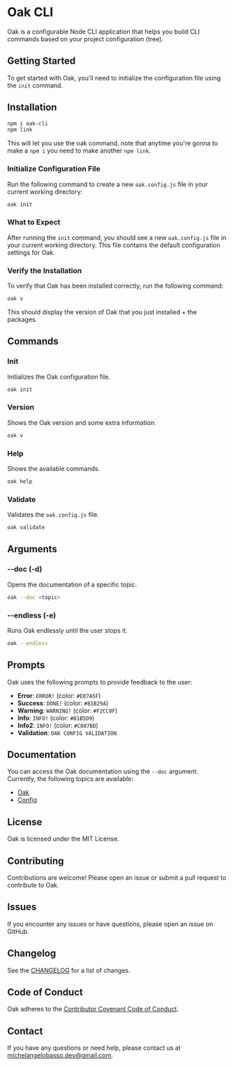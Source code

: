 # Oak CLI

Oak is a configurable Node CLI application that helps you build CLI commands based on your project configuration (tree).

## Getting Started

To get started with Oak, you'll need to initialize the configuration file using the `init` command.

## Installation

```bash
npm i oak-cli
npm link
```
This will let you use the oak command. note that anytime you're gonna to make a `npm i` you need to make another `npm link`.

### Initialize Configuration File

Run the following command to create a new `oak.config.js` file in your current working directory:
```bash
oak init
```
### What to Expect

After running the `init` command, you should see a new `oak.config.js` file in your current working directory. This file contains the default configuration settings for Oak.

### Verify the Installation

To verify that Oak has been installed correctly, run the following command:
```bash
oak v
```
This should display the version of Oak that you just installed + the packages.

## Commands

### Init

Initializes the Oak configuration file.

```bash
oak init
```

### Version

Shows the Oak version and some extra information.

```bash
oak v
```

### Help

Shows the available commands.

```bash
oak help
```

### Validate

Validates the `oak.config.js` file.

```bash
oak validate
```

## Arguments

### --doc (-d)

Opens the documentation of a specific topic.

```bash
oak --doc <topic>
```

### --endless (-e)

Runs Oak endlessly until the user stops it.

```bash
oak --endless
```

## Prompts

Oak uses the following prompts to provide feedback to the user:

* **Error**: `ERROR!` (color: `#E07A5F`)
* **Success**: `DONE!` (color: `#81B29A`)
* **Warning**: `WARNING!` (color: `#F2CC8F`)
* **Info**: `INFO!` (color: `#81B5D9`)
* **Info2**: `INFO!` (color: `#C087BD`)
* **Validation**: `OAK CONFIG VALIDATION`

## Documentation

You can access the Oak documentation using the `--doc` argument. Currently, the following topics are available:

* [Oak](https://example.com/oak-docs)
* [Config](https://example.com/config-docs)

## License

Oak is licensed under the MIT License.

## Contributing

Contributions are welcome! Please open an issue or submit a pull request to contribute to Oak.


## Issues

If you encounter any issues or have questions, please open an issue on GitHub.

## Changelog

See the [CHANGELOG](CHANGELOG.md) for a list of changes.

## Code of Conduct

Oak adheres to the [Contributor Covenant Code of Conduct](https://www.contributor-covenant.org/version/2/0/code_of_conduct/).

## Contact

If you have any questions or need help, please contact us at [michelangelobasso.dev@gmail.com](mailto:michelangelobasso.dev@gmail.com).
